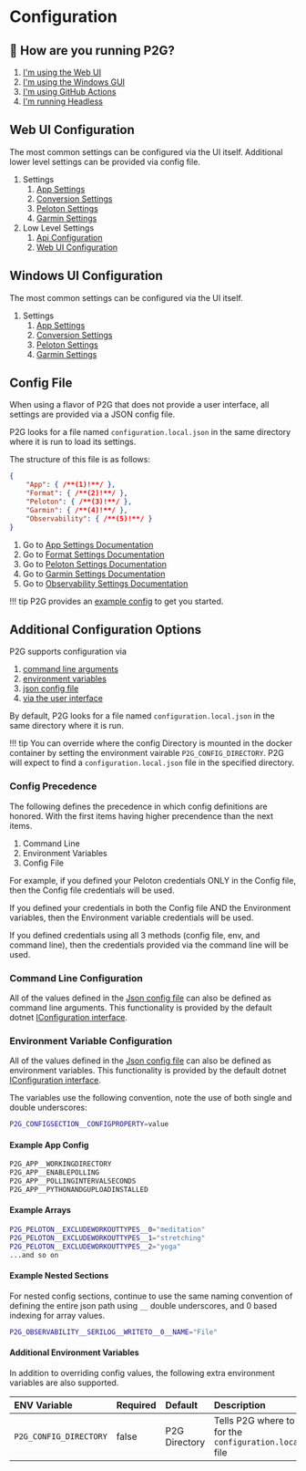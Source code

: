 # Configuration

## 👋 How are you running P2G?

1. [I'm using the Web UI](#web-ui-configuration)
1. [I'm using the Windows GUI](#windows-ui-configuration)
1. [I'm using GitHub Actions](#config-file)
1. [I'm running Headless](#config-file)

## Web UI Configuration

The most common settings can be configured via the UI itself.  Additional lower level settings can be provided via config file.

1. Settings
    1. [App Settings](app.md)
    1. [Conversion Settings](format.md)
    1. [Peloton Settings](peloton.md)
    1. [Garmin Settings](garmin.md)
1. Low Level Settings
    1. [Api Configuration](api.md)
    1. [Web UI Configuration](webui.md)

## Windows UI Configuration

The most common settings can be configured via the UI itself.

1. Settings
    1. [App Settings](app.md)
    1. [Conversion Settings](format.md)
    1. [Peloton Settings](peloton.md)
    1. [Garmin Settings](garmin.md)

## Config File

When using a flavor of P2G that does not provide a user interface, all settings are provided via a JSON config file.

P2G looks for a file named `configuration.local.json` in the same directory where it is run to load its settings.

The structure of this file is as follows:

```json
{
    "App": { /**(1)!**/ },
    "Format": { /**(2)!**/ },
    "Peloton": { /**(3)!**/ },
    "Garmin": { /**(4)!**/ },
    "Observability": { /**(5)!**/ }
}
```

1. Go to [App Settings Documentation](app.md)
2. Go to [Format Settings Documentation](format.md)
3. Go to [Peloton Settings Documentation](peloton.md)
4. Go to [Garmin Settings Documentation](garmin.md)
5. Go to [Observability Settings Documentation](observability.md)

!!! tip
    P2G provides an [example config](https://github.com/philosowaffle/peloton-to-garmin/blob/master/configuration.example.json) to get you started.

## Additional Configuration Options

P2G supports configuration via

1. [command line arguments](#command-line-configuration)
1. [environment variables](#environment-variable-configuration)
1. [json config file](#config-file)
1. [via the user interface](#windows-ui-configuration)

By default, P2G looks for a file named `configuration.local.json` in the same directory where it is run.

!!! tip
    You can override where the config Directory is mounted in the docker container by setting the environment vairable `P2G_CONFIG_DIRECTORY`.  P2G will expect to find a `configuration.local.json` file in the specified directory.

### Config Precedence

The following defines the precedence in which config definitions are honored. With the first items having higher precendence than the next items.

1. Command Line
1. Environment Variables
1. Config File

For example, if you defined your Peloton credentials ONLY in the Config file, then the Config file credentials will be used.

If you defined your credentials in both the Config file AND the Environment variables, then the Environment variable credentials will be used.

If you defined credentials using all 3 methods (config file, env, and command line), then the credentials provided via the command line will be used.

### Command Line Configuration

All of the values defined in the [Json config file](#config-file) can also be defined as command line arguments. This functionality is provided by the default dotnet [IConfiguration interface](https://docs.microsoft.com/en-us/aspnet/core/fundamentals/configuration/?view=aspnetcore-5.0#command-line-1).

### Environment Variable Configuration

All of the values defined in the [Json config file](#config-file) can also be defined as environment variables. This functionality is provided by the default dotnet [IConfiguration interface](https://docs.microsoft.com/en-us/aspnet/core/fundamentals/configuration/?view=aspnetcore-5.0#environment-variables-1).

The variables use the following convention, note the use of both single and double underscores:

```bash
P2G_CONFIGSECTION__CONFIGPROPERTY=value
```

#### Example App Config

```bash
P2G_APP__WORKINGDIRECTORY
P2G_APP__ENABLEPOLLING
P2G_APP__POLLINGINTERVALSECONDS
P2G_APP__PYTHONANDGUPLOADINSTALLED
```

#### Example Arrays

```bash
P2G_PELOTON__EXCLUDEWORKOUTTYPES__0="meditation"
P2G_PELOTON__EXCLUDEWORKOUTTYPES__1="stretching"
P2G_PELOTON__EXCLUDEWORKOUTTYPES__2="yoga"
...and so on
```

#### Example Nested Sections

For nested config sections, continue to use the same naming convention of defining the entire json path using `__` double underscores, and 0 based indexing for array values.

```bash
P2G_OBSERVABILITY__SERILOG__WRITETO__0__NAME="File"
```
#### Additional Environment Variables

In addition to overriding config values, the following extra environment variables are also supported.

| ENV Variable | Required | Default | Description | 
|:-------------|:---------|:--------|:--------------------------|
| `P2G_CONFIG_DIRECTORY` | false | P2G Directory | Tells P2G where to look for the `configuration.local.json` file |